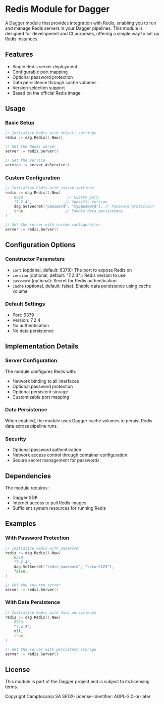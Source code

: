 # Redis Module for Dagger

A Dagger module that provides integration with Redis, enabling you to run and manage Redis servers in your Dagger pipelines. This module is designed for development and CI purposes, offering a simple way to set up Redis instances.

## Features

- Single Redis server deployment
- Configurable port mapping
- Optional password protection
- Data persistence through cache volumes
- Version selection support
- Based on the official Redis image

## Usage

### Basic Setup

```go
// Initialize Redis with default settings
redis := dag.Redis().New()

// Get the Redis server
server := redis.Server()

// Get the service
service := server.AsService()
```

### Custom Configuration

```go
// Initialize Redis with custom settings
redis := dag.Redis().New(
    6380,                   // Custom port
    "7.2.4",               // Specific version
    dag.SetSecret("password", "mypassword"), // Password protection
    true,                  // Enable data persistence
)

// Get the server with custom configuration
server := redis.Server()
```

## Configuration Options

### Constructor Parameters

- `port` (optional, default: 6379): The port to expose Redis on
- `version` (optional, default: "7.2.4"): Redis version to use
- `password` (optional): Secret for Redis authentication
- `cache` (optional, default: false): Enable data persistence using cache volume

### Default Settings

- Port: 6379
- Version: 7.2.4
- No authentication
- No data persistence

## Implementation Details

### Server Configuration

The module configures Redis with:

- Network binding to all interfaces
- Optional password protection
- Optional persistent storage
- Customizable port mapping

### Data Persistence

When enabled, the module uses Dagger cache volumes to persist Redis data across pipeline runs.

### Security

- Optional password authentication
- Network access control through container configuration
- Secure secret management for passwords

## Dependencies

The module requires:

- Dagger SDK
- Internet access to pull Redis images
- Sufficient system resources for running Redis

## Examples

### With Password Protection

```go
// Initialize Redis with password
redis := dag.Redis().New(
    6379,
    "7.2.4",
    dag.SetSecret("redis-password", "secure123"),
    false,
)

// Get the secured server
server := redis.Server()
```

### With Data Persistence

```go
// Initialize Redis with data persistence
redis := dag.Redis().New(
    6379,
    "7.2.4",
    nil,
    true,
)

// Get the server with persistent storage
server := redis.Server()
```

## License

This module is part of the Dagger project and is subject to its licensing terms.

Copyright Camptocamp SA
SPDX-License-Identifier: AGPL-3.0-or-later
